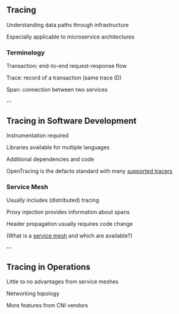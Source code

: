 ## Tracing

<i class="fas fa-shoe-prints fa-5x"></i><!-- .element: style="float: right;" -->

Understanding data paths through infrastructure

Especially applicable to microservice architectures

### Terminology

Transaction: end-to-end request-response flow

Trace: record of a transaction (same trace ID)

Span: connection between two services

--

## Tracing in Software Development

<i class="fas fa-shoe-prints fa-5x"></i><!-- .element: style="float: right;" -->

Instrumentation required

Libraries available for multiple languages

Additional dependencies and code

OpenTracing is the defacto standard with many [supported tracers](https://opentracing.io/docs/supported-tracers/)

### Service Mesh

Usually includes (distributed) tracing

Proxy injection provides information about spans

Header propagation usually requires code change

(What is a [service mesh](https://servicemesh.es/) and which are available?)

--

## Tracing in Operations

<i class="fas fa-shoe-prints fa-5x"></i><!-- .element: style="float: right;" -->

Little to no advantages from service meshes

Networking topology

More features from CNI vendors